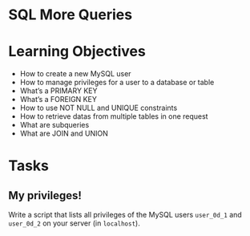 # SQL More Queries

# Learning Objectives

* How to create a new MySQL user
* How to manage privileges for a user to a database or table
* What’s a PRIMARY KEY
* What’s a FOREIGN KEY
* How to use NOT NULL and UNIQUE constraints
* How to retrieve datas from multiple tables in one request
* What are subqueries
* What are JOIN and UNION

# Tasks

## My privileges!

Write a script that lists all privileges of the MySQL users `user_0d_1` and `user_0d_2` on your server (in `localhost`).
